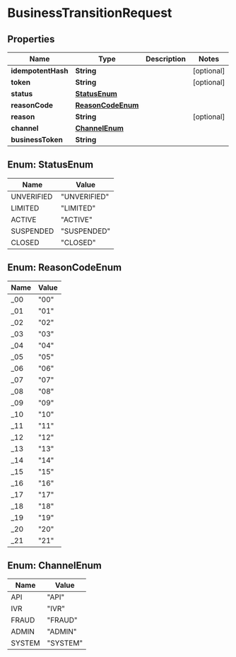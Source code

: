 
# BusinessTransitionRequest

## Properties
Name | Type | Description | Notes
------------ | ------------- | ------------- | -------------
**idempotentHash** | **String** |  |  [optional]
**token** | **String** |  |  [optional]
**status** | [**StatusEnum**](#StatusEnum) |  | 
**reasonCode** | [**ReasonCodeEnum**](#ReasonCodeEnum) |  | 
**reason** | **String** |  |  [optional]
**channel** | [**ChannelEnum**](#ChannelEnum) |  | 
**businessToken** | **String** |  | 


<a name="StatusEnum"></a>
## Enum: StatusEnum
Name | Value
---- | -----
UNVERIFIED | &quot;UNVERIFIED&quot;
LIMITED | &quot;LIMITED&quot;
ACTIVE | &quot;ACTIVE&quot;
SUSPENDED | &quot;SUSPENDED&quot;
CLOSED | &quot;CLOSED&quot;


<a name="ReasonCodeEnum"></a>
## Enum: ReasonCodeEnum
Name | Value
---- | -----
_00 | &quot;00&quot;
_01 | &quot;01&quot;
_02 | &quot;02&quot;
_03 | &quot;03&quot;
_04 | &quot;04&quot;
_05 | &quot;05&quot;
_06 | &quot;06&quot;
_07 | &quot;07&quot;
_08 | &quot;08&quot;
_09 | &quot;09&quot;
_10 | &quot;10&quot;
_11 | &quot;11&quot;
_12 | &quot;12&quot;
_13 | &quot;13&quot;
_14 | &quot;14&quot;
_15 | &quot;15&quot;
_16 | &quot;16&quot;
_17 | &quot;17&quot;
_18 | &quot;18&quot;
_19 | &quot;19&quot;
_20 | &quot;20&quot;
_21 | &quot;21&quot;


<a name="ChannelEnum"></a>
## Enum: ChannelEnum
Name | Value
---- | -----
API | &quot;API&quot;
IVR | &quot;IVR&quot;
FRAUD | &quot;FRAUD&quot;
ADMIN | &quot;ADMIN&quot;
SYSTEM | &quot;SYSTEM&quot;




